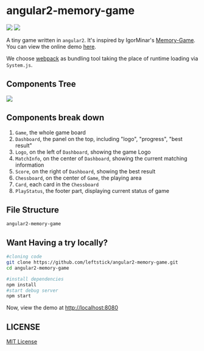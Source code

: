 angular2-memory-game
==================
![][david-url]
![][license-url]

A tiny game written in `angular2`. It's inspired by IgorMinar's [Memory-Game](https://github.com/IgorMinar/Memory-Game). You can view the online demo [here](http://leftstick.github.io/angular2-memory-game).

We choose [webpack](http://webpack.github.io/) as bundling tool taking the place of runtime loading via `System.js`.

## Components Tree ##

![](https://raw.githubusercontent.com/leftstick/angular2-memory-game/master/docs/img/components.png)


## Components break down ##

1. `Game`, the whole game board
2. `Dashboard`, the panel on the top, including "logo", "progress", "best result"
3. `Logo`, on the left of `Dashboard`, showing the game Logo
4. `MatchInfo`, on the center of `Dashboard`, showing the current matching information
5. `Score`, on the right of `Dashboard`, showing the best result
6. `Chessboard`, on the center of `Game`, the playing area
7. `Card`, each card in the `Chessboard`
8. `PlayStatus`, the footer part, displaying current status of game

## File Structure ##

```
angular2-memory-game
```


## Want Having a try locally? ##

```bash
#cloning code
git clone https://github.com/leftstick/angular2-memory-game.git
cd angular2-memory-game

#install dependencies
npm install
#start debug server
npm start
```

Now, view the demo at [http://localhost:8080](http://localhost:8080)


## LICENSE ##

[MIT License](https://raw.githubusercontent.com/leftstick/angular2-memory-game/master/LICENSE)


[david-url]: https://david-dm.org/leftstick/angular2-memory-game.png
[license-url]: https://img.shields.io/github/license/leftstick/angular2-memory-game.svg